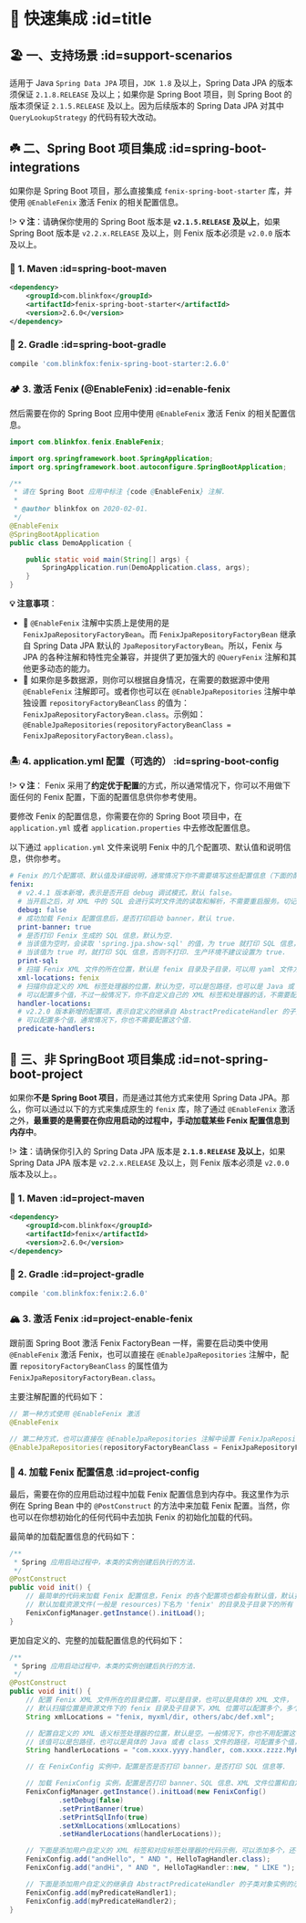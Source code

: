 # 🍋 快速集成 :id=title

## 🏖️ 一、支持场景 :id=support-scenarios

适用于 Java `Spring Data JPA` 项目，`JDK 1.8` 及以上，Spring Data JPA 的版本须保证 `2.1.8.RELEASE` 及以上；如果你是 Spring Boot 项目，则 Spring Boot 的版本须保证 `2.1.5.RELEASE` 及以上。因为后续版本的 Spring Data JPA 对其中 `QueryLookupStrategy` 的代码有较大改动。

## ☘️ 二、Spring Boot 项目集成 :id=spring-boot-integrations

如果你是 Spring Boot 项目，那么直接集成 `fenix-spring-boot-starter` 库，并使用 `@EnableFenix` 激活 Fenix 的相关配置信息。

!> **💡 注**：请确保你使用的 Spring Boot 版本是 **`v2.1.5.RELEASE` 及以上**，如果 Spring Boot 版本是 `v2.2.x.RELEASE` 及以上，则 Fenix 版本必须是 `v2.0.0` 版本及以上。

### 🌾 1. Maven :id=spring-boot-maven

```xml
<dependency>
    <groupId>com.blinkfox</groupId>
    <artifactId>fenix-spring-boot-starter</artifactId>
    <version>2.6.0</version>
</dependency>
```

### 🌵 2. Gradle :id=spring-boot-gradle

```bash
compile 'com.blinkfox:fenix-spring-boot-starter:2.6.0'
```

### 🏕️ 3. 激活 Fenix (@EnableFenix) :id=enable-fenix

然后需要在你的 Spring Boot 应用中使用 `@EnableFenix` 激活 Fenix 的相关配置信息。

```java
import com.blinkfox.fenix.EnableFenix;

import org.springframework.boot.SpringApplication;
import org.springframework.boot.autoconfigure.SpringBootApplication;

/**
 * 请在 Spring Boot 应用中标注 {code @EnableFenix} 注解.
 *
 * @author blinkfox on 2020-02-01.
 */
@EnableFenix
@SpringBootApplication
public class DemoApplication {

    public static void main(String[] args) {
        SpringApplication.run(DemoApplication.class, args);
    }
}
```

**💡 注意事项**：

- 🔹 `@EnableFenix` 注解中实质上是使用的是 `FenixJpaRepositoryFactoryBean`。而 `FenixJpaRepositoryFactoryBean` 继承自 Spring Data JPA 默认的 `JpaRepositoryFactoryBean`。所以，Fenix 与 JPA 的各种注解和特性完全兼容，并提供了更加强大的 `@QueryFenix` 注解和其他更多动态的能力。
- 🔹 如果你是多数据源，则你可以根据自身情况，在需要的数据源中使用 `@EnableFenix` 注解即可。或者你也可以在 `@EnableJpaRepositories` 注解中单独设置 `repositoryFactoryBeanClass` 的值为：`FenixJpaRepositoryFactoryBean.class`。示例如：`@EnableJpaRepositories(repositoryFactoryBeanClass = FenixJpaRepositoryFactoryBean.class)`。

### 🏝️ 4. application.yml 配置（可选的） :id=spring-boot-config

!> **💡 注**： Fenix 采用了**约定优于配置**的方式，所以通常情况下，你可以不用做下面任何的 Fenix 配置，下面的配置信息供你参考使用。

要修改 Fenix 的配置信息，你需要在你的 Spring Boot 项目中，在 `application.yml` 或者 `application.properties` 中去修改配置信息。

以下通过 `application.yml` 文件来说明 Fenix 中的几个配置项、默认值和说明信息，供你参考。

```yaml
# Fenix 的几个配置项、默认值及详细说明，通常情况下你不需要填写这些配置信息（下面的配置代码也都可以删掉）.
fenix:
  # v2.4.1 版本新增，表示是否开启 debug 调试模式，默认 false。
  # 当开启之后，对 XML 中的 SQL 会进行实时文件流的读取和解析，不需要重启服务。切记仅在开发环境中开启此功能.
  debug: false
  # 成功加载 Fenix 配置信息后，是否打印启动 banner，默认 true.
  print-banner: true
  # 是否打印 Fenix 生成的 SQL 信息，默认为空.
  # 当该值为空时，会读取 'spring.jpa.show-sql' 的值，为 true 就打印 SQL 信息，否则不打印.
  # 当该值为 true 时，就打印 SQL 信息，否则不打印. 生产环境不建议设置为 true.
  print-sql:
  # 扫描 Fenix XML 文件的所在位置，默认是 fenix 目录及子目录，可以用 yaml 文件方式配置多个值.
  xml-locations: fenix
  # 扫描你自定义的 XML 标签处理器的位置，默认为空，可以是包路径，也可以是 Java 或 class 文件的全路径名
  # 可以配置多个值，不过一般情况下，你不自定义自己的 XML 标签和处理器的话，不需要配置这个值.
  handler-locations:
  # v2.2.0 版本新增的配置项，表示自定义的继承自 AbstractPredicateHandler 的子类的全路径名
  # 可以配置多个值，通常情况下，你也不需要配置这个值.
  predicate-handlers:
```

## 🍁 三、非 SpringBoot 项目集成 :id=not-spring-boot-project

如果你**不是 Spring Boot 项目**，而是通过其他方式来使用 Spring Data JPA。那么，你可以通过以下的方式来集成原生的 `fenix` 库，除了通过 `@EnableFenix` 激活之外，**最重要的是需要在你应用启动的过程中，手动加载某些 Fenix 配置信息到内存中**。

!> **注**：请确保你引入的 Spring Data JPA 版本是 **`2.1.8.RELEASE` 及以上**，如果 Spring Data JPA 版本是 `v2.2.x.RELEASE` 及以上，则 Fenix 版本必须是 `v2.0.0` 版本及以上。。

### 🌼 1. Maven :id=project-maven

```xml
<dependency>
    <groupId>com.blinkfox</groupId>
    <artifactId>fenix</artifactId>
    <version>2.6.0</version>
</dependency>
```

### 🌻 2. Gradle :id=project-gradle

```bash
compile 'com.blinkfox:fenix:2.6.0'
```

### 🏔️ 3. 激活 Fenix :id=project-enable-fenix

跟前面 Spring Boot 激活 Fenix FactoryBean 一样，需要在启动类中使用 `@EnableFenix` 激活 Fenix，也可以直接在 `@EnableJpaRepositories` 注解中，配置 `repositoryFactoryBeanClass` 的属性值为 `FenixJpaRepositoryFactoryBean.class`。

主要注解配置的代码如下：

```java
// 第一种方式使用 @EnableFenix 激活
@EnableFenix

// 第二种方式，也可以直接在 @EnableJpaRepositories 注解中设置 FenixJpaRepositoryFactoryBean.
@EnableJpaRepositories(repositoryFactoryBeanClass = FenixJpaRepositoryFactoryBean.class)
```

### 🚣 4. 加载 Fenix 配置信息 :id=project-config

最后，需要在你的应用启动过程中加载 Fenix 配置信息到内存中。我这里作为示例在 Spring Bean 中的 `@PostConstruct` 的方法中来加载 Fenix 配置。当然，你也可以在你想初始化的任何代码中去加执 Fenix 的初始化加载的代码。

最简单的加载配置信息的代码如下：

```java
/**
 * Spring 应用启动过程中，本类的实例创建后执行的方法.
 */
@PostConstruct
public void init() {
    // 最简单的代码来加载 Fenix 配置信息，Fenix 的各个配置项也都会有默认值，默认打印启动 banner，默认不打印 SQL 信息.
    // 默认加载资源文件(一般是 resources)下名为 'fenix' 的目录及子目录下的所有 Fenix XML 文件.
    FenixConfigManager.getInstance().initLoad();
}
```

更加自定义的、完整的加载配置信息的代码如下：

```java
/**
 * Spring 应用启动过程中，本类的实例创建后执行的方法.
 */
@PostConstruct
public void init() {
    // 配置 Fenix XML 文件所在的目录位置，可以是目录，也可以是具体的 XML 文件，
    // 默认扫描位置是资源文件下的 fenix 目录及子目录下，XML 位置可以配置多个，多个用英文逗号隔开即可.
    String xmlLocations = "fenix, myxml/dir, others/abc/def.xml";

    // 配置自定义的 XML 语义标签处理器的位置，默认是空。一般情况下，你也不用配置这个值.
    // 该值可以是包路径，也可以是具体的 Java 或者 class 文件的路径，可配置多个值，多个用英文逗号隔开即可.
    String handlerLocations = "com.xxxx.yyyy.handler, com.xxxx.zzzz.MyHandler.java";

    // 在 FenixConfig 实例中，配置是否是否打印 banner，是否打印 SQL 信息等.

    // 加载 FenixConfig 实例，配置是否打印 banner、SQL 信息、XML 文件位置和自定义的 XML 语义标签处理器的位置.
    FenixConfigManager.getInstance().initLoad(new FenixConfig()
            .setDebug(false)
            .setPrintBanner(true)
            .setPrintSqlInfo(true)
            .setXmlLocations(xmlLocations)
            .setHandlerLocations(handlerLocations));

    // 下面是添加用户自定义的 XML 标签和对应标签处理器的代码示例，可以添加多个，还有其他更多的重载方法 API.
    FenixConfig.add("andHello", " AND ", HelloTagHandler.class);
    FenixConfig.add("andHi", " AND ", HelloTagHandler::new, " LIKE ");

    // 下面是添加用户自定义的继承自 AbstractPredicateHandler 的子类对象实例的示例，可以添加多个.
    FenixConfig.add(myPredicateHandler1);
    FenixConfig.add(myPredicateHandler2);
}
```
